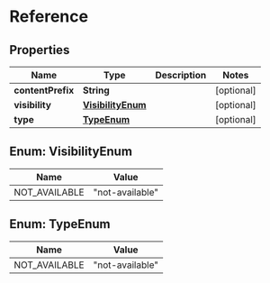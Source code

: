 

# Reference


## Properties

| Name | Type | Description | Notes |
|------------ | ------------- | ------------- | -------------|
|**contentPrefix** | **String** |  |  [optional] |
|**visibility** | [**VisibilityEnum**](#VisibilityEnum) |  |  [optional] |
|**type** | [**TypeEnum**](#TypeEnum) |  |  [optional] |



## Enum: VisibilityEnum

| Name | Value |
|---- | -----|
| NOT_AVAILABLE | &quot;not-available&quot; |



## Enum: TypeEnum

| Name | Value |
|---- | -----|
| NOT_AVAILABLE | &quot;not-available&quot; |



